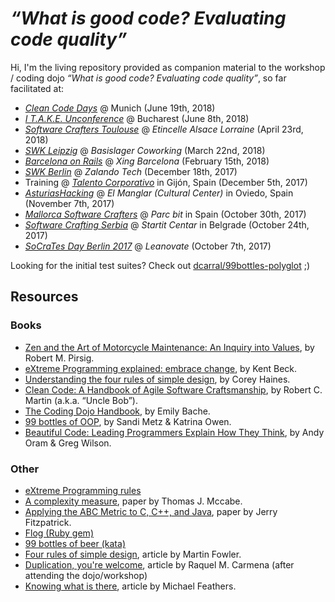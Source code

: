 # *“What is good code? Evaluating code quality”*

Hi, I'm the living repository provided as companion material to the workshop / coding dojo *“What is good code? Evaluating code quality”*, so far facilitated at:

- *[Clean Code Days](https://www.cleancode-days.de/workshops/articles/halbtagesworkshop-4-what-is-good-code-evaluating-code-quality-refactoring-to-openness.html)* @ Munich (June 19th, 2018)
- *[I T.A.K.E. Unconference](https://itakeunconf.com/sessions/what-is-good-code-evaluating-code-quality/)* @ Bucharest (June 8th, 2018)
- *[Software Crafters Toulouse](https://www.meetup.com/Software-Crafters-Toulouse/events/249901262/)* @ *Etincelle Alsace Lorraine* (April 23rd, 2018)
- *[SWK Leipzig](https://www.meetup.com/Softwerkskammer-Leipzig/events/245523284)* @ *Basislager Coworking* (March 22nd, 2018)
- *[Barcelona on Rails](https://www.meetup.com/Barcelona-on-Rails/events/247049215/)* @ *Xing Barcelona* (February 15th, 2018)
- *[SWK Berlin](https://www.meetup.com/Software-Craftsmanship-Berlin/events/nhnvdmywqbhc/)* @ *Zalando Tech* (December 18th, 2017)
- Training @ *[Talento Corporativo](http://http://www.talentocorporativo.com/)* in Gijón, Spain (December 5th, 2017)
- *[AsturiasHacking](https://www.meetup.com/AsturiasHacking/events/244424657/)* @ *El Manglar (Cultural Center)* in Oviedo, Spain (November 7th, 2017)
- *[Mallorca Software Crafters](https://www.meetup.com/Mallorca-Software-Crafters/events/244506252/)* @ *Parc bit* in Spain (October 30th, 2017)
- *[Software Crafting Serbia](https://www.meetup.com/Software-Crafting-Serbia/events/244400269/)* @ *Startit Centar* in Belgrade (October 24th, 2017)
- *[SoCraTes Day Berlin 2017](https://www.meetup.com/Software-Craftsmanship-Berlin/events/241973901/)* @ *Leanovate* (October 7th, 2017)

Looking for the initial test suites? Check out [dcarral/99bottles-polyglot](https://github.com/dcarral/99bottles-polyglot) ;)

## Resources

### Books

* [Zen and the Art of Motorcycle Maintenance: An Inquiry into Values](https://en.wikipedia.org/wiki/Zen_and_the_Art_of_Motorcycle_Maintenance), by Robert M. Pirsig.
* [eXtreme Programming explained: embrace change](https://www.amazon.com/Extreme-Programming-Explained-Embrace-Change/dp/0321278658), by Kent Beck.
* [Understanding the four rules of simple design](https://leanpub.com/4rulesofsimpledesign), by Corey Haines.
* [Clean Code: A Handbook of Agile Software Craftsmanship](https://www.amazon.com/Clean-Code-Handbook-Software-Craftsmanship/dp/0132350882), by Robert C. Martin (a.k.a. “Uncle Bob”).
* [The Coding Dojo Handbook](https://leanpub.com/codingdojohandbook), by Emily Bache.
* [99 bottles of OOP](https://www.sandimetz.com/99bottles/), by Sandi Metz & Katrina Owen.
* [Beautiful Code: Leading Programmers Explain How They Think](http://shop.oreilly.com/product/9780596510046.do), by Andy Oram & Greg Wilson.

### Other

* [eXtreme Programming rules](http://www.extremeprogramming.org/rules.html)
* [A complexity measure](http://www.literateprogramming.com/mccabe.pdf), paper by Thomas J. Mccabe.
* [Applying the ABC Metric to C, C++, and Java](http://www.softwarerenovation.com/ABCMetric.pdf), paper by Jerry Fitzpatrick.
* [Flog (Ruby gem)](https://github.com/seattlerb/flog)
* [99 bottles of beer (kata)](https://rosettacode.org/wiki/99_Bottles_of_Beer)
* [Four rules of simple design](https://martinfowler.com/bliki/BeckDesignRules.html), article by Martin Fowler.
* [Duplication, you're welcome](https://codurance.com/2018/02/27/duplication-you-are-welcome/), article by Raquel M. Carmena (after attending the dojo/workshop)
* [Knowing what is there](https://michaelfeathers.silvrback.com/knowing-what-is-there), article by Michael Feathers.
